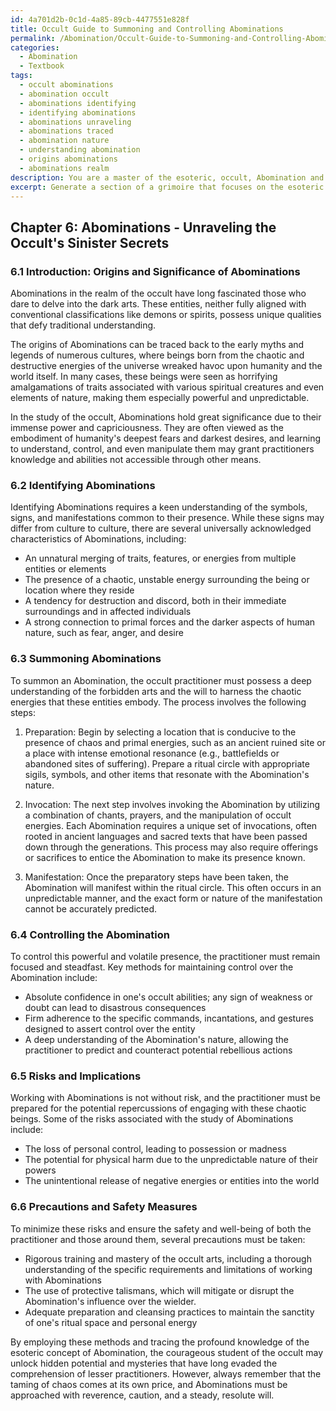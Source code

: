 ```yaml
---
id: 4a701d2b-0c1d-4a85-89cb-4477551e828f
title: Occult Guide to Summoning and Controlling Abominations
permalink: /Abomination/Occult-Guide-to-Summoning-and-Controlling-Abominations/
categories:
  - Abomination
  - Textbook
tags:
  - occult abominations
  - abomination occult
  - abominations identifying
  - identifying abominations
  - abominations unraveling
  - abominations traced
  - abomination nature
  - understanding abomination
  - origins abominations
  - abominations realm
description: You are a master of the esoteric, occult, Abomination and education, you have written many textbooks on the subject in ways that provide students with rich and deep understanding of the subject. You are being asked to write textbook-like sections on a topic and you do it with full context, explainability, and reliability in accuracy to the true facts of the topic at hand, in a textbook style that a student would easily be able to learn from, in a rich, engaging, and contextual way. Always include relevant context (such as formulas and history), related concepts, and in a way that someone can gain deep insights from.
excerpt: Generate a section of a grimoire that focuses on the esoteric concept of Abomination. Provide an introduction on the origin and significance of Abominations in the occult and outline the effective methods involved in identifying, summoning, and controlling these entities. Also, explore any potential risks or implications of working with Abominations, while offering the necessary precautions a student must take to ensure their safety and well-being during their exploration of this dark art.
---
```

## Chapter 6: Abominations - Unraveling the Occult's Sinister Secrets

### 6.1 Introduction: Origins and Significance of Abominations

Abominations in the realm of the occult have long fascinated those who dare to delve into the dark arts. These entities, neither fully aligned with conventional classifications like demons or spirits, possess unique qualities that defy traditional understanding.

The origins of Abominations can be traced back to the early myths and legends of numerous cultures, where beings born from the chaotic and destructive energies of the universe wreaked havoc upon humanity and the world itself. In many cases, these beings were seen as horrifying amalgamations of traits associated with various spiritual creatures and even elements of nature, making them especially powerful and unpredictable.

In the study of the occult, Abominations hold great significance due to their immense power and capriciousness. They are often viewed as the embodiment of humanity's deepest fears and darkest desires, and learning to understand, control, and even manipulate them may grant practitioners knowledge and abilities not accessible through other means.

### 6.2 Identifying Abominations

Identifying Abominations requires a keen understanding of the symbols, signs, and manifestations common to their presence. While these signs may differ from culture to culture, there are several universally acknowledged characteristics of Abominations, including:

- An unnatural merging of traits, features, or energies from multiple entities or elements
- The presence of a chaotic, unstable energy surrounding the being or location where they reside
- A tendency for destruction and discord, both in their immediate surroundings and in affected individuals
- A strong connection to primal forces and the darker aspects of human nature, such as fear, anger, and desire

### 6.3 Summoning Abominations

To summon an Abomination, the occult practitioner must possess a deep understanding of the forbidden arts and the will to harness the chaotic energies that these entities embody. The process involves the following steps:

1. Preparation: Begin by selecting a location that is conducive to the presence of chaos and primal energies, such as an ancient ruined site or a place with intense emotional resonance (e.g., battlefields or abandoned sites of suffering). Prepare a ritual circle with appropriate sigils, symbols, and other items that resonate with the Abomination's nature.

2. Invocation: The next step involves invoking the Abomination by utilizing a combination of chants, prayers, and the manipulation of occult energies. Each Abomination requires a unique set of invocations, often rooted in ancient languages and sacred texts that have been passed down through the generations. This process may also require offerings or sacrifices to entice the Abomination to make its presence known.

3. Manifestation: Once the preparatory steps have been taken, the Abomination will manifest within the ritual circle. This often occurs in an unpredictable manner, and the exact form or nature of the manifestation cannot be accurately predicted.

### 6.4 Controlling the Abomination

To control this powerful and volatile presence, the practitioner must remain focused and steadfast. Key methods for maintaining control over the Abomination include:

- Absolute confidence in one's occult abilities; any sign of weakness or doubt can lead to disastrous consequences
- Firm adherence to the specific commands, incantations, and gestures designed to assert control over the entity
- A deep understanding of the Abomination's nature, allowing the practitioner to predict and counteract potential rebellious actions

### 6.5 Risks and Implications

Working with Abominations is not without risk, and the practitioner must be prepared for the potential repercussions of engaging with these chaotic beings. Some of the risks associated with the study of Abominations include:

- The loss of personal control, leading to possession or madness
- The potential for physical harm due to the unpredictable nature of their powers
- The unintentional release of negative energies or entities into the world

### 6.6 Precautions and Safety Measures

To minimize these risks and ensure the safety and well-being of both the practitioner and those around them, several precautions must be taken:

- Rigorous training and mastery of the occult arts, including a thorough understanding of the specific requirements and limitations of working with Abominations
- The use of protective talismans, which will mitigate or disrupt the Abomination's influence over the wielder.
- Adequate preparation and cleansing practices to maintain the sanctity of one's ritual space and personal energy

By employing these methods and tracing the profound knowledge of the esoteric concept of Abomination, the courageous student of the occult may unlock hidden potential and mysteries that have long evaded the comprehension of lesser practitioners. However, always remember that the taming of chaos comes at its own price, and Abominations must be approached with reverence, caution, and a steady, resolute will.
